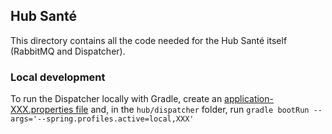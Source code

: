 ## Hub Santé
This directory contains all the code needed for the Hub Santé itself (RabbitMQ and Dispatcher).

### Local development
To run the Dispatcher locally with Gradle, create an [application-XXX.properties file](dispatcher/src/main/resources/application-rfo.properties) and, in the `hub/dispatcher` folder, run `gradle bootRun --args='--spring.profiles.active=local,XXX'`
